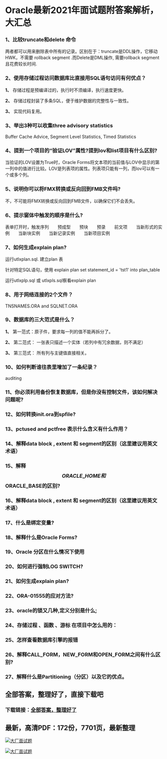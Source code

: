 # Oracle最新2021年面试题附答案解析，大汇总







### 1、比较truncate和delete 命令

两者都可以用来删除表中所有的记录。区别在于：truncate是DDL操作，它移动HWK，不需要 rollback segment .而Delete是DML操作, 需要rollback segment 且花费较长时间.


### 2、使用存储过程访问数据库比直接用SQL语句访问有何优点？

**1、** 存储过程是预编译过的，执行时不须编译，执行速度更快。

**2、** 存储过程封装了多条SQL，便于维护数据的完整性与一致性。

**3、** 实现代码复用。


### 3、举出3种可以收集three advisory statistics

Buffer Cache Advice, Segment Level Statistics, Timed Statistics


### 4、提到一个项目的“验证LOV”属性?提到lov和list项目有什么区别?

当验证的LOV设置为True时，Oracle Forms将文本项的当前值与LOV中显示的第一列中的值进行比较。LOV是列表项的属性。列表项只能有一列，而lov可以有一个或多个列。


### 5、说明你可以将FMX转换或反向回到FMB文件吗?

不，不可能将FMX转换或反向回到FMB文件，以确保它们不会丢失。


### 6、提示窗体中触发的顺序是什么?

表单打开时，触发序列　　预成型　　预块　　预录　　前文项　　当新形式的实例　　当新块实例　　当新记录实例　　当新项目实例


### 7、如何生成explain plan?

运行utlxplan.sql. 建立plan 表

针对特定SQL语句，使用 explain plan set statement_id = 'tst1' into plan_table

运行utlxplp.sql 或 utlxpls.sql察看explain plan


### 8、用于网络连接的2个文件？

TNSNAMES.ORA and SQLNET.ORA


### 9、数据库的三大范式是什么？

**1、** 第一范式：原子件，要求每一列的值不能再拆分了。

**2、** 第二范式： 一张表只描述一个实体（若列中有冗余数据，则不满足）

**3、** 第三范式： 所有列与主键值直接相关。


### 10、如何判断谁往表里增加了一条纪录？

auditing


### 11、你必须利用备份恢复数据库，但是你没有控制文件，该如何解决问题呢?
### 12、如何转换init.ora到spfile?
### 13、pctused and pctfree 表示什么含义有什么作用？
### 14、解释data block , extent 和 segment的区别（这里建议用英文术语）
### 15、解释$$ORACLE\_HOME和$$ORACLE_BASE的区别?
### 16、解释data block , extent 和 segment的区别（这里建议用英文术语）
### 17、什么是绑定变量?
### 18、解释什么是Oracle Forms?
### 19、Oracle 分区在什么情况下使用
### 20、如何进行强制LOG SWITCH?
### 21、如何生成explain plan?
### 22、ORA-01555的应对方法?
### 23、oracle的锁又几种,定义分别是什么;
### 24、存储过程 、函数 、游标 在项目中怎么用的：
### 25、怎样查看数据库引擎的报错
### 26、解释CALL_FORM，NEW_FORM和OPEN_FORM之间有什么区别?
### 27、解释什么是Partitioning（分区）以及它的优点。




## 全部答案，整理好了，直接下载吧

### 下载链接：[全部答案，整理好了](https://www.souyunku.com/wp-content/uploads/weixin/githup-weixin-2.png)




## 最新，高清PDF：172份，7701页，最新整理

[![大厂面试题](https://www.souyunku.com/wp-content/uploads/weixin/mst.png "架构师专栏")](https://www.souyunku.com/wp-content/uploads/weixin/githup-weixin.png "架构师专栏")

[![大厂面试题](https://www.souyunku.com/wp-content/uploads/weixin/githup-weixin.png "架构师专栏")](https://www.souyunku.com/wp-content/uploads/weixin/githup-weixin.png "架构师专栏")
